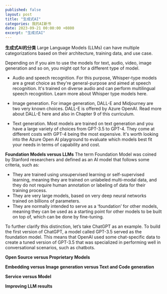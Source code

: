 ```yaml
---
published: false
layout: post
title: "生成式AI"
categories: 我的AI新书
date: 2023-09-21 00:00:00 +0800
excerpt: "生成式AI"
---
```



**生成式AI的分类**
Large Language Models (LLMs) can have multiple categorizations based on their architecture, training data, and use case. 

Depending on if you aim to use the models for text, audio, video, image generation and so on, you might opt for a different type of model.

- Audio and speech recognition. For this purpose, Whisper-type models are a great choice as they're general-purpose and aimed at speech recognition. It's trained on diverse audio and can perform multilingual speech recognition. Learn more about Whisper type models here.

- Image generation. For image generation, DALL-E and Midjourney are two very known choices. DALL-E is offered by Azure OpenAI. Read more about DALL-E here and also in Chapter 9 of this curriculum.

- Text generation. Most models are trained on text generation and you have a large variety of choices from GPT-3.5 to GPT-4. They come at different costs with GPT-4 being the most expensive. It's worth looking into the Azure Open AI playground to evaluate which models best fit your needs in terms of capability and cost.

**Foundation Models versus LLMs**
The term Foundation Model was coined by Stanford researchers and defined as an AI model that follows some criteria, such as:

- They are trained using unsupervised learning or self-supervised learning, meaning they are trained on unlabeled multi-modal data, and they do not require human annotation or labeling of data for their training process.
- They are very large models, based on very deep neural networks trained on billions of parameters.
- They are normally intended to serve as a ‘foundation’ for other models, meaning they can be used as a starting point for other models to be built on top of, which can be done by fine-tuning.

To further clarify this distinction, let’s take ChatGPT as an example. To build the first version of ChatGPT, a model called GPT-3.5 served as the foundation model. This means that OpenAI used some chat-specific data to create a tuned version of GPT-3.5 that was specialized in performing well in conversational scenarios, such as chatbots.


**Open Source versus Proprietary Models**


**Embedding versus Image generation versus Text and Code generation**

**Service versus Model**




**Improving LLM results**